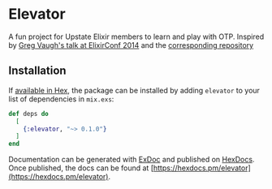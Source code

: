 # Elevator

A fun project for Upstate Elixir members to learn and play with OTP. Inspired
by [Greg Vaugh's talk at ElixirConf 2014](http://confreaks.tv/videos/elixirconf2014-elixir-elevated) and the
[corresponding repository](https://github.com/gvaughn/elixir_elevated)

## Installation

If [available in Hex](https://hex.pm/docs/publish), the package can be installed
by adding `elevator` to your list of dependencies in `mix.exs`:

```elixir
def deps do
  [
    {:elevator, "~> 0.1.0"}
  ]
end
```

Documentation can be generated with [ExDoc](https://github.com/elixir-lang/ex_doc)
and published on [HexDocs](https://hexdocs.pm). Once published, the docs can
be found at [https://hexdocs.pm/elevator](https://hexdocs.pm/elevator).

